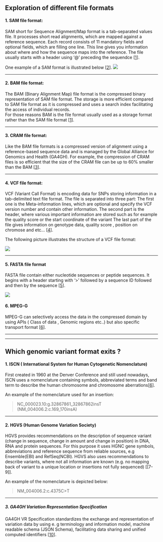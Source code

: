 
##  Exploration of different file formats


 ####  1. SAM file format:

SAM short for Sequence Alignment/Map format is a tab-separated values file. It processes short read alignments, which are mapped against a reference sequence. 
Each record consists of 11 mandatory fields and optional fields, which are filling one line. This line gives you information about where and how the sequence maps into the reference. The file usually starts with a header using ‘@’ preceding the sequendce [[1]].  

One example of a SAM format is illustrated below [[2]].
![](https://www.samformat.info/images/sam_format_annotated_example.5108a0cd.jpg)

[1]: http://samtools.github.io/hts-specs/SAMv1.pdf
[2]: https://www.samformat.info/sam-format-flag


---

 #### 2. BAM file format:
The BAM (Binary Alignment Map) file format is the compressed binary representation of SAM file format. 
The storage is more efficient compared to SAM file format as it is compressed and uses a search index facilitating the access of individual records.  
For those reasons BAM is the file format usually used as a storage format rather than the SAM file format [[1]].

---

 #### 3. CRAM file format:
Like the BAM file formats is a compressed version of alignment using a reference-based sequence data and is managed by the Global Alliance for Genomics and Health (GA4GH). 
For example, the compression of CRAM files is so efficient that the size of the CRAM file can be up to 60% smaller than the BAM [[3]].


[3]: https://samtools.github.io/hts-specs/CRAMv3.pdf

---

 #### 4. VCF file format:
VCF (Variant Call Format) is encoding data for SNPs storing information in a tab-delimited text file format. The file is separated into three part:  The first one is the Meta-information lines, which are optional and specify the VCF version number and contain other information. 
The second part is the header, where various important information are stored such as for example the quality score or the start coordinate of the variant 
The last part of the file gives information on genotype data, quality score , position on chromose and etc… [[4]].
 
 The following picture illustrates the structure of a VCF file format:
 
 ![](https://adatastory.files.wordpress.com/2016/09/example_vcf_wiki.jpg?w=1024)



[4]: https://samtools.github.io/hts-specs/VCFv4.2.pdf

---

 ####  5. FASTA file format
FASTA file contain either nucleotide sequences or peptide sequences. It begins with a header starting with ‘>’ followed by a sequence ID followed and then by the sequence [[5]].


![](https://upload.wikimedia.org/wikipedia/commons/0/03/FAM149A_Promoter_region_%28FASTA_format%29.png)


[5]: http://genetics.bwh.harvard.edu/pph/FASTA.html


 #### 6. MPEG-G
MPEG-G can selectively access the data in the compressed domain by using APIs ( Class of data , Genomic regions etc..) but also specific transport format [[6]].

[6]: https://www.biorxiv.org/content/10.1101/426353v1#:~:text=The%20MPEG%2DG%20standardization%20project,data%20processing%2C%20transport%20and%20sharing.

---
---





## Which genomic variant format exits ?



#### 1. ISCN ( International System for Human Cytogenetic Nomenclature)

First created in 1960 at the Denver Conference and still used nowadays, ISCN uses a nomenclature containing symbols, abbreviated terms and band term to describe the human 
chromosome and chromosome aberrations[[6]].

An example of the nomenclature used for an insertion:
>NC_000023.10:g.32867861_32867862insT (NM_004006.2:c.169_170insA)

[6]: http://varnomen.hgvs.org/bg-material/consultation/ISCN/


---


#### 2. HGVS  (Human Genome Variation Society)
HGVS provides recommendations on the description of sequence variant (change in sequence, change in amount and change in position) in DNA, RNA and protein sequences. For this purpose it uses HGNC gene symbols, abbreviations and reference sequence from reliable sources, e.g Ensemble(EBI) and RefSeq(NCBI). HGVS also uses recommendations to describe variants, where not all information are known (e.g.  no mapping back of variant to a unique location or insertions not fully sequenced) [[7-9]].

An example of the nomenclature is depicted below:

>NM_004006.2:c.4375C>T


[7]: https://varnomen.hgvs.org/recommendations/general/
[8]: http://www.hgvs.org/varnomen/HGVS-basics2017.pdf
[9]: https://varnomen.hgvs.org/recommendations/uncertain/


---


##### 3. GA4GH Variation Representation Specification
GA4GH VR Specification standardizes the exchange and representation of variation data by using e. g terminology and information model, machine readable schema (JSON Schema), facilitating data sharing and unified computed identifiers [[10]].

[10]: https://vr-spec.readthedocs.io/en/1.1/

